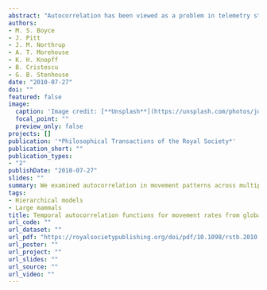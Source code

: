```yaml
---
abstract: "Autocorrelation has been viewed as a problem in telemetry studies because sequential observations are not independent in time or space, therefore violating assumptions for statistical inference. Yet nearly all ecological and behavioural data are autocorrelated in both space and time. We argue that there is much to learn about the structure of ecological and behavioural data from patterns of autocorrelation. Such patterns include periodicity in movement and patchiness in spatial data, which can be characterized by an autocorrelogram, semivariogram or spectrum. We illustrate the utility of temporal autocorrelation functions (ACFs) for analysing step-length data from GPS telemetry of wolves (Canis lupus), cougars (Puma concolor), grizzly bears (Ursus arctos) and elk (Cervus elaphus) in western Alberta. ACFs often differ by season, reflecting differences in foraging behaviour. In wilderness landscapes, step-length ACFs for predators decay slowly to apparently random patterns, but sometimes display strong daily rhythms in areas of human disturbance. In contrast, step lengths of elk are consistently periodic, reflecting crepuscular activity."
authors:
- M. S. Boyce
- J. Pitt
- J. M. Northrup
- A. T. Morehouse
- K. H. Knopff
- B. Cristescu
- G. B. Stenhouse
date: "2010-07-27"
doi: ""
featured: false
image:
  caption: 'Image credit: [**Unsplash**](https://unsplash.com/photos/jdD8gXaTZsc)'
  focal_point: ""
  preview_only: false
projects: []
publication: '*Philosophical Transactions of the Royal Society*'
publication_short: ""
publication_types:
- "2"
publishDate: "2010-07-27"
slides: ""
summary: We examined autocorrelation in movement patterns across multiple species, showing relatively consistent temporal patterning of behavior in elk, grizzly bears and grey wolves
tags:
- Hierarchical models
- Large mammals
title: Temporal autocorrelation functions for movement rates from global positioning system radiotelemetry data
url_code: ""
url_dataset: ""
url_pdf: "https://royalsocietypublishing.org/doi/pdf/10.1098/rstb.2010.0080"
url_poster: ""
url_project: ""
url_slides: ""
url_source: ""
url_video: ""
---
```



